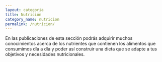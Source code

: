 ```yaml
---
layout: categoria
title: Nutrición
category_name: nutricion
permalink: /nutricion/
---
```


En las publicaciones de esta sección podrás adquirir muchos conocimientos acerca de los
nutrientes que contienen los alimentos que consumimos día a día y poder así construir 
una dieta que se adapte a tus objetivos y necesidades nutricionales.

